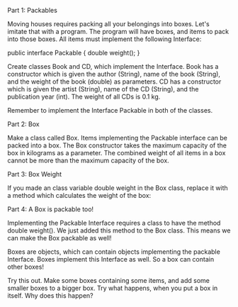 Part 1: Packables

Moving houses requires packing all your belongings into boxes. Let's imitate that with a program. The program will have boxes, and items to pack into those boxes. All items must implement the following Interface:

public interface Packable {
    double weight();
}

Create classes Book and CD, which implement the Interface. Book has a constructor which is given the author (String), name of the book (String), and the weight of the book (double) as parameters. CD has a constructor which is given the artist (String), name of the CD (String), and the publication year (int). The weight of all CDs is 0.1 kg.

Remember to implement the Interface Packable in both of the classes.

Part 2: Box

Make a class called Box. Items implementing the Packable interface can be packed into a box. The Box constructor takes the maximum capacity of the box in kilograms as a parameter. The combined weight of all items in a box cannot be more than the maximum capacity of the box.

Part 3: Box Weight

If you made an class variable double weight in the Box class, replace it with a method which calculates the weight of the box:

Part 4:  A Box is packable too!

Implementing the Packable Interface requires a class to have the method double weight(). We just added this method to the Box class. This means we can make the Box packable as well!

Boxes are objects, which can contain objects implementing the packable Interface. Boxes implement this Interface as well. So a box can contain other boxes!

Try this out. Make some boxes containing some items, and add some smaller boxes to a bigger box. Try what happens, when you put a box in itself. Why does this happen?





